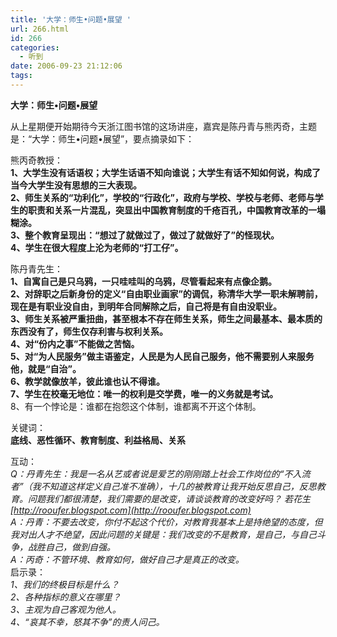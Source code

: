 ```yaml
---
title: '大学：师生•问题•展望 '
url: 266.html
id: 266
categories:
  - 听到
date: 2006-09-23 21:12:06
tags:
---
```


**大学：师生•问题•展望**

  
从上星期便开始期待今天浙江图书馆的这场讲座，嘉宾是陈丹青与熊丙奇，主题是：“大学：师生•问题•展望”，要点摘录如下：  
  
熊丙奇教授：  
**1、大学生没有话语权；大学生话语不知向谁说；大学生有话不知如何说，构成了当今大学生没有思想的三大表现。  
2、师生关系的“功利化”，学校的“行政化”，政府与学校、学校与老师、老师与学生的职责和关系一片混乱，突显出中国教育制度的千疮百孔，中国教育改革的一塌糊涂。  
3、整个教育呈现出：“想过了就做过了，做过了就做好了”的怪现状。  
4、学生在很大程度上沦为老师的“打工仔”。**  
  
陈丹青先生：  
**1、自寓自己是只乌鸦，一只哇哇叫的乌鸦，尽管看起来有点像企鹅。  
2、对辞职之后新身份的定义“自由职业画家”的调侃，称清华大学一职未解聘前，现在是有职业没自由，到明年合同解除之后，自己将是有自由没职业。  
3、师生关系被严重扭曲，甚至根本不存在师生关系，师生之间最基本、最本质的东西没有了，师生仅存利害与权利关系。  
4、对“份内之事”不能做之苦恼。  
5、对“为人民服务”做主语鉴定，人民是为人民自己服务，他不需要别人来服务他，就是“自治”。  
6、教学就像放羊，彼此谁也认不得谁。  
7、学生在校毫无地位：唯一的权利是交学费，唯一的义务就是考试。**  
8、有一个悖论是：谁都在抱怨这个体制，谁都离不开这个体制。  
  
关键词：  
**底线、恶性循环、教育制度、利益格局、关系**  
  
互动：  
_Q：丹青先生：我是一名从艺或者说是爱艺的刚刚踏上社会工作岗位的“不入流者”（我不知道这样定义自己准不准确），十几的被教育让我开始反思自己，反思教育。问题我们都很清楚，我们需要的是改变，请谈谈教育的改变好吗？ 若花生[http://rooufer.blogspot.com](http://rooufer.blogspot.com)  
A：丹青：不要去改变，你付不起这个代价，对教育我基本上是持绝望的态度，但我对出人才不绝望，因此问题的关键是：我们改变的不是教育，是自己，与自己斗争，战胜自己，做到自强。  
A：丙奇：不管环境、教育如何，做好自己才是真正的改变。_  
启示录：  
_1、我们的终极目标是什么？  
2、各种指标的意义在哪里？  
3、主观为自己客观为他人。  
4、“哀其不幸，怒其不争”的责人问己。_